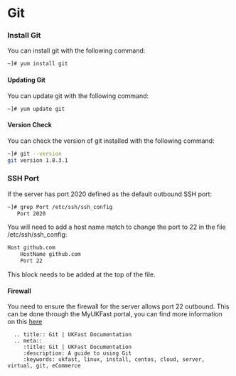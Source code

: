 # Git

### Install Git
You can install git with the following command:

```bash
~]# yum install git
```

#### Updating Git
You can update git with the following command:

```bash
~]# yum update git
```

#### Version Check
You can check the version of git installed with the following command:

```bash
~]# git --version
git version 1.8.3.1
```
### SSH Port
If the server has port 2020 defined as the default outbound SSH port:

```bash
~]# grep Port /etc/ssh/ssh_config
   Port 2020
```

You will need to add a host name match to change the port to 22 in the file /etc/ssh/ssh_config:

```bash
Host github.com
    HostName github.com
    Port 22
```

This block needs to be added at the top of the file.

#### Firewall
You need to ensure the firewall for the server allows port 22 outbound. This can be done through the MyUKFast portal, you can find more information on this [here](/network/firewalls/)

```eval_rst
  .. title:: Git | UKFast Documentation
  .. meta::
     :title: Git | UKFast Documentation
     :description: A guide to using Git
     :keywords: ukfast, linux, install, centos, cloud, server, virtual, git, eCommerce

